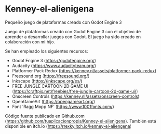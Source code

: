 # Kenney-el-alienigena

Pequeño juego de plataformas creado con Godot Engine 3

Juego de plataformas creado con Godot Engine 3 con el objetivo de aprender a desarrollar juegos con Godot. El juego ha sido creado en colaboración con mi hijo.

Se han empleado los siguientes recursos:
  - Godot Engine 3 (https://godotengine.org/)
  - Audacity (https://www.audacityteam.org/)
  - Platformer Pack Redux (https://kenney.nl/assets/platformer-pack-redux)
  - Freesound.org (https://freesound.org/)
  - Inkscape (https://inkscape.org/es/)
  - FREE JUNGLE CARTOON 2D GAME UI (https://craftpix.net/freebies/free-jungle-cartoon-2d-game-ui/)
  - Onscreen Controls (https://kenney.nl/assets/onscreen-controls)
  - OpenGameArt (https://opengameart.org/)
  - Font 'Ragg Mopp NF' (https://www.1001fonts.com/)

Código fuente publicado en Github.com (https://github.com/tuaplicacionpropia/Kenney-el-alienigena). También está disponible en itch.io (https://rrexky.itch.io/kenney-el-aliengena)
